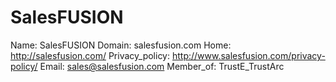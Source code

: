 
# SalesFUSION

Name: SalesFUSION
Domain: salesfusion.com
Home: http://salesfusion.com/
Privacy_policy: http://www.salesfusion.com/privacy-policy/
Email: sales@salesfusion.com
Member_of: TrustE_TrustArc
